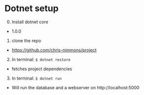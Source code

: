 # Dotnet setup

0. Install dotnet core
  + 1.0.0
1. clone the repo
  + https://github.com/chris-nimmons/project
2. In terminal: `$ dotnet restore`
  + fetches project dependencies
3. In terminal: `$ dotnet run`
  + Will run the database and a webserver on http://localhost:5000